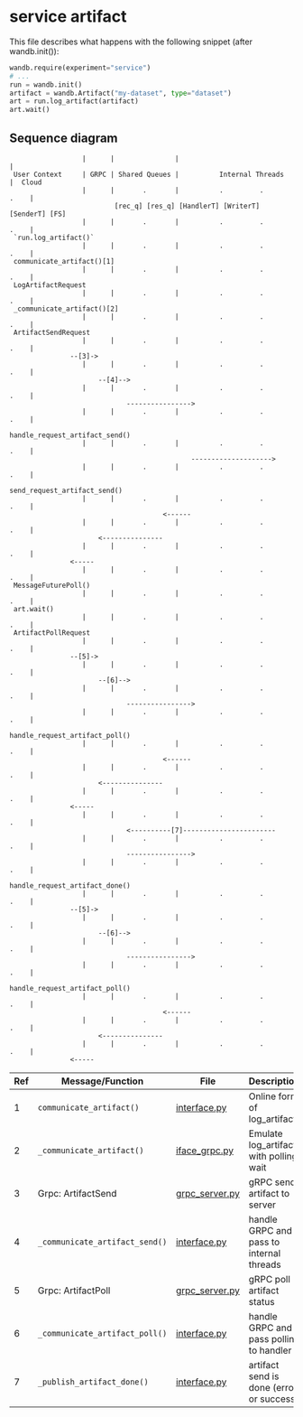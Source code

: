
# service artifact

This file describes what happens with the following snippet (after wandb.init()):

```python
wandb.require(experiment="service")
# ...
run = wandb.init()
artifact = wandb.Artifact("my-dataset", type="dataset")
art = run.log_artifact(artifact)
art.wait()
```

## Sequence diagram

```text
                  |      |               |                                   |
 User Context     | GRPC | Shared Queues |          Internal Threads         |  Cloud
                  |      |       .       |          .         .         .    |
                          [rec_q] [res_q] [HandlerT] [WriterT] [SenderT] [FS]
                  |      |       .       |          .         .         .    |
 `run.log_artifact()`
                  |      |       .       |          .         .         .    |
 communicate_artifact()[1]
                  |      |       .       |          .         .         .    |
 LogArtifactRequest
                  |      |       .       |          .         .         .    |
 _communicate_artifact()[2]
                  |      |       .       |          .         .         .    |
 ArtifactSendRequest
                  |      |       .       |          .         .         .    |
               --[3]->
                  |      |       .       |          .         .         .    |
                      --[4]-->
                  |      |       .       |          .         .         .    |
                             ---------------->
                  |      |       .       |          .         .         .    |
                                             handle_request_artifact_send()
                  |      |       .       |          .         .         .    |
                                             -------------------->
                  |      |       .       |          .         .         .    |
                                                                 send_request_artifact_send()
                  |      |       .       |          .         .         .    |
                                      <------
                  |      |       .       |          .         .         .    |
                      <---------------
                  |      |       .       |          .         .         .    |
               <-----
                  |      |       .       |          .         .         .    |
 MessageFuturePoll()
                  |      |       .       |          .         .         .    |
 art.wait()
                  |      |       .       |          .         .         .    |
 ArtifactPollRequest
                  |      |       .       |          .         .         .    |
               --[5]->
                  |      |       .       |          .         .         .    |
                      --[6]-->
                  |      |       .       |          .         .         .    |
                             ---------------->
                  |      |       .       |          .         .         .    |
                                             handle_request_artifact_poll()
                  |      |       .       |          .         .         .    |
                                      <------
                  |      |       .       |          .         .         .    |
                      <---------------
                  |      |       .       |          .         .         .    |
               <-----
                  |      |       .       |          .         .         .    |
                             <----------[7]-----------------------
                  |      |       .       |          .         .         .    |
                             ---------------->
                  |      |       .       |          .         .         .    |
                                             handle_request_artifact_done()
                  |      |       .       |          .         .         .    |
               --[5]->
                  |      |       .       |          .         .         .    |
                      --[6]-->
                  |      |       .       |          .         .         .    |
                             ---------------->
                  |      |       .       |          .         .         .    |
                                             handle_request_artifact_poll()
                  |      |       .       |          .         .         .    |
                                      <------
                  |      |       .       |          .         .         .    |
                      <---------------
                  |      |       .       |          .         .         .    |
               <-----
```

Ref | Message/Function | File | Description
--- | --- | --- | ---
1   | `communicate_artifact()`       | [interface.py]   | Online form of log_artifact
2   | `_communicate_artifact()`      | [iface_grpc.py]  | Emulate log_artifact with polling wait
3   | Grpc: ArtifactSend             | [grpc_server.py] | gRPC send artifact to server
4   | `_communicate_artifact_send()` | [interface.py]   | handle GRPC and pass to internal threads
5   | Grpc: ArtifactPoll             | [grpc_server.py] | gRPC poll artifact status
6   | `_communicate_artifact_poll()` | [interface.py]   | handle GRPC and pass polling to handler
7   | `_publish_artifact_done()`     | [interface.py]   | artifact send is done (error or success)

[interface.py]: https://github.com/wandb/wandb/blob/master/wandb/sdk/interface/interface.py
[iface_grpc.py]: https://github.com/wandb/wandb/blob/master/wandb/sdk/interface/iface_grpc.py
[grpc_server.py]: https://github.com/wandb/wandb/blob/master/wandb/sdk/service/grpc_server.py
